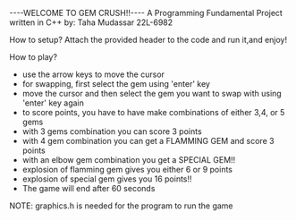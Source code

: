 ----WELCOME TO GEM CRUSH!!----
A Programming Fundamental Project written in C++ by:
Taha Mudassar 22L-6982


How to setup?
Attach the provided header to the code and run it,and enjoy!

How to play?
- use the arrow keys to move the cursor
- for swapping, first select the gem using 'enter' key
- move the cursor and then select the gem you want to swap with using 'enter' key again
- to score points, you have to have make combinations of either 3,4, or 5 gems
- with 3 gems combination you can score 3 points
- with 4 gem combination you can get a FLAMMING GEM and score 3 points
- with an elbow gem combination you get a SPECIAL GEM!! 
- explosion of flamming gem gives you either 6 or 9 points
- explosion of special gem gives you 16 points!!
- The game will end after 60 seconds


NOTE: graphics.h is needed for the program to run the game
